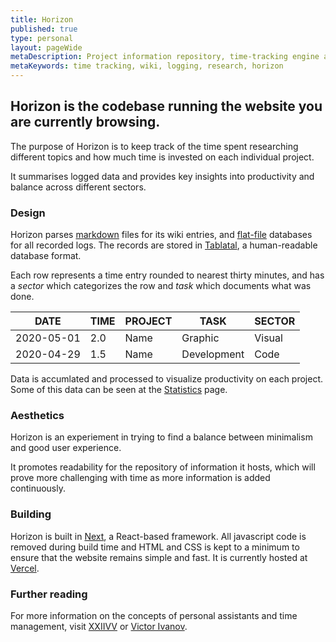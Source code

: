 ```yaml
---
title: Horizon
published: true
type: personal
layout: pageWide
metaDescription: Project information repository, time-tracking engine and personal wiki space.
metaKeywords: time tracking, wiki, logging, research, horizon
---
```


## Horizon is the codebase running the website you are currently browsing.

The purpose of Horizon is to keep track of the time spent researching different topics and how much time is invested on each individual project.

It summarises logged data and provides key insights into productivity and balance across different sectors.

### Design

Horizon parses [markdown](https://en.wikipedia.org/wiki/Markdown) files for its
wiki entries, and [flat-file](https://en.wikipedia.org/wiki/Flat-file_database)
databases for all recorded logs. The records are stored in
[Tablatal](https://wiki.xxiivv.com/site/tablatal.html), a human-readable
database format.

Each row represents a time entry rounded to nearest thirty minutes, and has a <dfn>sector</dfn> which categorizes the row and <dfn>task</dfn> which documents what was done.

| DATE        | TIME | PROJECT | TASK         | SECTOR    |
| ----------- | ---- | ------- | ------------ | --------- |
| 2020-05-01  | 2.0  | Name    | Graphic      | Visual    |
| 2020-04-29  | 1.5  | Name    | Development  | Code      |

Data is accumlated and processed to visualize productivity on each project. Some of this data can be seen at the [Statistics](/wiki/personal/statistics) page. 

### Aesthetics

Horizon is an experiement in trying to find a balance between minimalism and good user experience. 

It promotes readability for the repository of information it hosts, which will prove more challenging with time as more information is added continuously.

### Building

Horizon is built in [Next](https://nextjs.org/), a React-based framework. All javascript code is removed during build time and HTML and CSS is kept to a minimum to ensure that the website remains simple and fast. It is currently hosted at [Vercel](https://vercel.com).

### Further reading

For more information on the concepts of personal assistants and time management, visit [XXIIVV](https://wiki.xxiivv.com) or [Victor Ivanov](https://v-os.ca).
